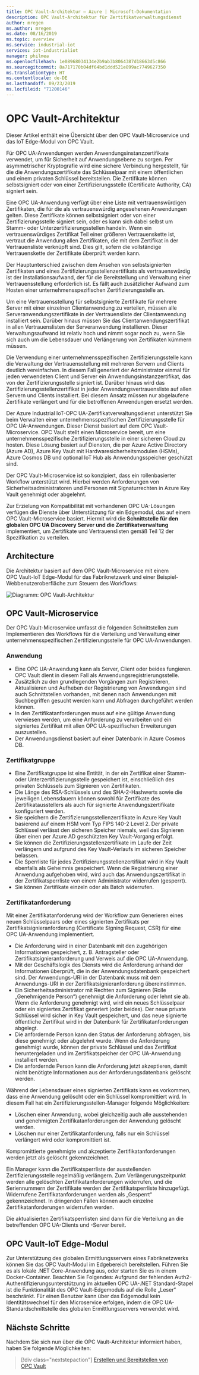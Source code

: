 ```yaml
---
title: OPC Vault-Architektur – Azure | Microsoft-Dokumentation
description: OPC Vault-Architektur für Zertifikatverwaltungsdienst
author: mregen
ms.author: mregen
ms.date: 08/16/2019
ms.topic: overview
ms.service: industrial-iot
services: iot-industrialiot
manager: philmea
ms.openlocfilehash: 1e08968034134e2b9ab3b8064387d18663d5c866
ms.sourcegitcommit: 8a717170b04df64bd1ddd521e899ac7749627350
ms.translationtype: HT
ms.contentlocale: de-DE
ms.lasthandoff: 09/23/2019
ms.locfileid: "71200146"
---
```

# <a name="opc-vault-architecture"></a>OPC Vault-Architektur

Dieser Artikel enthält eine Übersicht über den OPC Vault-Microservice und das IoT Edge-Modul von OPC Vault.

Für OPC UA-Anwendungen werden Anwendungsinstanzzertifikate verwendet, um für Sicherheit auf Anwendungsebene zu sorgen. Per asymmetrischer Kryptografie wird eine sichere Verbindung hergestellt, für die die Anwendungszertifikate das Schlüsselpaar mit einem öffentlichen und einem privaten Schlüssel bereitstellen. Die Zertifikate können selbstsigniert oder von einer Zertifizierungsstelle (Certificate Authority, CA) signiert sein.

Eine OPC UA-Anwendung verfügt über eine Liste mit vertrauenswürdigen Zertifikaten, die für die als vertrauenswürdig angesehenen Anwendungen gelten. Diese Zertifikate können selbstsigniert oder von einer Zertifizierungsstelle signiert sein, oder es kann sich dabei selbst um Stamm- oder Unterzertifizierungsstellen handeln. Wenn ein vertrauenswürdiges Zertifikat Teil einer größeren Vertrauenskette ist, vertraut die Anwendung allen Zertifikaten, die mit dem Zertifikat in der Vertrauensliste verknüpft sind. Dies gilt, sofern die vollständige Vertrauenskette der Zertifikate überprüft werden kann.

Der Hauptunterschied zwischen dem Ansehen von selbstsignierten Zertifikaten und eines Zertifizierungsstellenzertifikats als vertrauenswürdig ist der Installationsaufwand, der für die Bereitstellung und Verwaltung einer Vertrauensstellung erforderlich ist. Es fällt auch zusätzlicher Aufwand zum Hosten einer unternehmensspezifischen Zertifizierungsstelle an. 

Um eine Vertrauensstellung für selbstsignierte Zertifikate für mehrere Server mit einer einzelnen Clientanwendung zu verteilen, müssen alle Serveranwendungszertifikate in der Vertrauensliste der Clientanwendung installiert sein. Darüber hinaus müssen Sie das Clientanwendungszertifikat in allen Vertrauenslisten der Serveranwendung installieren. Dieser Verwaltungsaufwand ist relativ hoch und nimmt sogar noch zu, wenn Sie sich auch um die Lebensdauer und Verlängerung von Zertifikaten kümmern müssen.

Die Verwendung einer unternehmensspezifischen Zertifizierungsstelle kann die Verwaltung der Vertrauensstellung mit mehreren Servern und Clients deutlich vereinfachen. In diesem Fall generiert der Administrator einmal für jeden verwendeten Client und Server ein Anwendungsinstanzzertifikat, das von der Zertifizierungsstelle signiert ist. Darüber hinaus wird das Zertifizierungsstellenzertifikat in jeder Anwendungsvertrauensliste auf allen Servern und Clients installiert. Bei diesem Ansatz müssen nur abgelaufene Zertifikate verlängert und für die betroffenen Anwendungen ersetzt werden.

Der Azure Industrial IoT-OPC UA-Zertifikatverwaltungsdienst unterstützt Sie beim Verwalten einer unternehmensspezifischen Zertifizierungsstelle für OPC UA-Anwendungen. Dieser Dienst basiert auf dem OPC Vault-Microservice. OPC Vault stellt einen Microservice bereit, um eine unternehmensspezifische Zertifizierungsstelle in einer sicheren Cloud zu hosten. Diese Lösung basiert auf Diensten, die per Azure Active Directory (Azure AD), Azure Key Vault mit Hardwaresicherheitsmodulen (HSMs), Azure Cosmos DB und optional IoT Hub als Anwendungsspeicher geschützt sind.

Der OPC Vault-Microservice ist so konzipiert, dass ein rollenbasierter Workflow unterstützt wird. Hierbei werden Anforderungen von Sicherheitsadministratoren und Personen mit Signaturrechten in Azure Key Vault genehmigt oder abgelehnt.

Zur Erzielung von Kompatibilität mit vorhandenen OPC UA-Lösungen verfügen die Dienste über Unterstützung für ein Edgemodul, das auf einem OPC Vault-Microservice basiert. Hiermit wird die **Schnittstelle für den globalen OPC UA Discovery Server und die Zertifikatverwaltung** implementiert, um Zertifikate und Vertrauenslisten gemäß Teil 12 der Spezifikation zu verteilen. 


## <a name="architecture"></a>Architecture

Die Architektur basiert auf dem OPC Vault-Microservice mit einem OPC Vault-IoT Edge-Modul für das Fabriknetzwerk und einer Beispiel-Webbenutzeroberfläche zum Steuern des Workflows:

![Diagramm: OPC Vault-Architektur](media/overview-opc-vault-architecture/opc-vault.png)

## <a name="opc-vault-microservice"></a>OPC Vault-Microservice

Der OPC Vault-Microservice umfasst die folgenden Schnittstellen zum Implementieren des Workflows für die Verteilung und Verwaltung einer unternehmensspezifischen Zertifizierungsstelle für OPC UA-Anwendungen.

### <a name="application"></a>Anwendung 
- Eine OPC UA-Anwendung kann als Server, Client oder beides fungieren. OPC Vault dient in diesem Fall als Anwendungsregistrierungsstelle. 
- Zusätzlich zu den grundlegenden Vorgängen zum Registrieren, Aktualisieren und Aufheben der Registrierung von Anwendungen sind auch Schnittstellen vorhanden, mit denen nach Anwendungen mit Suchbegriffen gesucht werden kann und Abfragen durchgeführt werden können. 
- In den Zertifikatanforderungen muss auf eine gültige Anwendung verwiesen werden, um eine Anforderung zu verarbeiten und ein signiertes Zertifikat mit allen OPC UA-spezifischen Erweiterungen auszustellen. 
- Der Anwendungsdienst basiert auf einer Datenbank in Azure Cosmos DB.

### <a name="certificate-group"></a>Zertifikatgruppe
- Eine Zertifikatgruppe ist eine Entität, in der ein Zertifikat einer Stamm- oder Unterzertifizierungsstelle gespeichert ist, einschließlich des privaten Schlüssels zum Signieren von Zertifikaten. 
- Die Länge des RSA-Schlüssels und des SHA-2-Hashwerts sowie die jeweiligen Lebensdauern können sowohl für Zertifikate des Zertifikatausstellers als auch für signierte Anwendungszertifikate konfiguriert werden. 
- Sie speichern die Zertifizierungsstellenzertifikate in Azure Key Vault basierend auf einem HSM vom Typ FIPS 140-2 Level 2. Der private Schlüssel verlässt den sicheren Speicher niemals, weil das Signieren über einen per Azure AD geschützten Key Vault-Vorgang erfolgt. 
- Sie können die Zertifizierungsstellenzertifikate im Laufe der Zeit verlängern und aufgrund des Key Vault-Verlaufs im sicheren Speicher belassen. 
- Die Sperrliste für jedes Zertifizierungsstellenzertifikat wird in Key Vault ebenfalls als Geheimnis gespeichert. Wenn die Registrierung einer Anwendung aufgehoben wird, wird auch das Anwendungszertifikat in der Zertifikatsperrliste von einem Administrator widerrufen (gesperrt).
- Sie können Zertifikate einzeln oder als Batch widerrufen.

### <a name="certificate-request"></a>Zertifikatanforderung
Mit einer Zertifikatanforderung wird der Workflow zum Generieren eines neuen Schlüsselpaars oder eines signierten Zertifikats per Zertifikatsignieranforderung (Certificate Signing Request, CSR) für eine OPC UA-Anwendung implementiert. 
- Die Anforderung wird in einer Datenbank mit den zugehörigen Informationen gespeichert, z. B. Antragsteller oder Zertifikatsignieranforderung und Verweis auf die OPC UA-Anwendung. 
- Mit der Geschäftslogik des Diensts wird die Anforderung anhand der Informationen überprüft, die in der Anwendungsdatenbank gespeichert sind. Der Anwendungs-URI in der Datenbank muss mit dem Anwendungs-URI in der Zertifikatsignieranforderung übereinstimmen.
- Ein Sicherheitsadministrator mit Rechten zum Signieren (Rolle „Genehmigende Person“) genehmigt die Anforderung oder lehnt sie ab. Wenn die Anforderung genehmigt wird, wird ein neues Schlüsselpaar oder ein signiertes Zertifikat generiert (oder beides). Der neue private Schlüssel wird sicher in Key Vault gespeichert, und das neue signierte öffentliche Zertifikat wird in der Datenbank für Zertifikatanforderungen abgelegt.
- Die anfordernde Person kann den Status der Anforderung abfragen, bis diese genehmigt oder abgelehnt wurde. Wenn die Anforderung genehmigt wurde, können der private Schlüssel und das Zertifikat heruntergeladen und im Zertifikatspeicher der OPC UA-Anwendung installiert werden.
- Die anfordernde Person kann die Anforderung jetzt akzeptieren, damit nicht benötigte Informationen aus der Anforderungsdatenbank gelöscht werden. 

Während der Lebensdauer eines signierten Zertifikats kann es vorkommen, dass eine Anwendung gelöscht oder ein Schlüssel kompromittiert wird. In diesem Fall hat ein Zertifizierungsstellen-Manager folgende Möglichkeiten:
- Löschen einer Anwendung, wobei gleichzeitig auch alle ausstehenden und genehmigten Zertifikatanforderungen der Anwendung gelöscht werden. 
- Löschen nur einer Zertifikatanforderung, falls nur ein Schlüssel verlängert wird oder kompromittiert ist.

Kompromittierte genehmigte und akzeptierte Zertifikatanforderungen werden jetzt als gelöscht gekennzeichnet.

Ein Manager kann die Zertifikatsperrliste der ausstellenden Zertifizierungsstelle regelmäßig verlängern. Zum Verlängerungszeitpunkt werden alle gelöschten Zertifikatanforderungen widerrufen, und die Seriennummern der Zertifikate werden der Zertifikatsperrliste hinzugefügt. Widerrufene Zertifikatanforderungen werden als „Gesperrt“ gekennzeichnet. In dringenden Fällen können auch einzelne Zertifikatanforderungen widerrufen werden.

Die aktualisierten Zertifikatsperrlisten sind dann für die Verteilung an die betreffenden OPC UA-Clients und -Server bereit.

## <a name="opc-vault-iot-edge-module"></a>OPC Vault-IoT Edge-Modul
Zur Unterstützung des globalen Ermittlungsservers eines Fabriknetzwerks können Sie das OPC Vault-Modul im Edgebereich bereitstellen. Führen Sie es als lokale .NET Core-Anwendung aus, oder starten Sie es in einem Docker-Container. Beachten Sie Folgendes: Aufgrund der fehlenden Auth2-Authentifizierungsunterstützung im aktuellen OPC UA-.NET Standard-Stapel ist die Funktionalität des OPC Vault-Edgemoduls auf die Rolle „Leser“ beschränkt. Für einen Benutzer kann über das Edgemodul kein Identitätswechsel für den Microservice erfolgen, indem die OPC UA-Standardschnittstelle des globalen Ermittlungsservers verwendet wird.

## <a name="next-steps"></a>Nächste Schritte

Nachdem Sie sich nun über die OPC Vault-Architektur informiert haben, haben Sie folgende Möglichkeiten:

> [!div class="nextstepaction"]
> [Erstellen und Bereitstellen von OPC Vault](howto-opc-vault-deploy.md)
